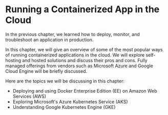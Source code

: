 # Running a Containerized App in the Cloud
In the previous chapter, we learned how to deploy, monitor, and troubleshoot an application in production.

In this chapter, we will give an overview of some of the most popular ways of running containerized applications in the cloud. We will explore self-hosting and hosted solutions and discuss their pros and cons. Fully managed offerings from vendors such as Microsoft Azure and Google Cloud Engine will be briefly discussed.

Here are the topics we will be discussing in this chapter:

- Deploying and using Docker Enterprise Edition (EE) on Amazon Web Services (AWS)
- Exploring Microsoft's Azure Kubernetes Service (AKS)
- Understanding Google Kubernetes Engine (GKE)

